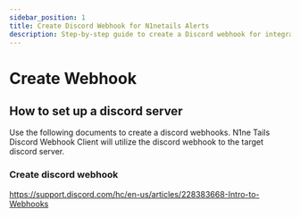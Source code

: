 ```yaml
---
sidebar_position: 1
title: Create Discord Webhook for N1netails Alerts
description: Step-by-step guide to create a Discord webhook for integrating with N1netails, enabling real-time alert notifications in your Discord server.
---
```


# Create Webhook

## How to set up a discord server
Use the following documents to create a discord webhooks. N1ne Tails Discord Webhook Client will 
utilize the discord webhook to the target discord server.

### Create discord webhook
https://support.discord.com/hc/en-us/articles/228383668-Intro-to-Webhooks
